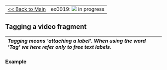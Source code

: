 <table width='100%'>
<tr>
<td>
<a href='v2Main.md'>&lt;&lt; Back to Main</a>
</td>
<td align='right'>
ex0019: <img src='http://annotation-ontology.googlecode.com/svn/trunk/images/misc/in_progress.gif' /> in progress<br>
</td>
</tr>
</table>

## Tagging a video fragment ##

| _**Tagging** means 'attaching a label'. When using the word 'Tag' we here refer only to free text labels._ |
|:-----------------------------------------------------------------------------------------------------------|

### Example ###